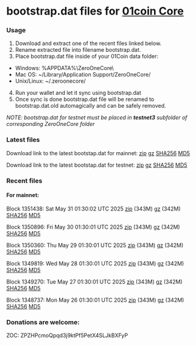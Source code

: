 # bootstrap.dat files for [01coin Core](https://01coin.io)

### Usage

1. Download and extract one of the recent files linked below.
2. Rename extracted file into filename bootstrap.dat.
3. Place bootstrap.dat file inside of your 01Coin data folder:
 - Windows: %APPDATA%\ZeroOneCore\
 - Mac OS: ~/Library/Application Support/ZeroOneCore/
 - Unix/Linux: ~/.zeroonecore/
4. Run your wallet and let it sync using bootstrap.dat
5. Once sync is done bootstrap.dat file will be renamed to bootstrap.dat.old automagically and can be safely removed.

_NOTE: bootstrap.dat for testnet must be placed in **testnet3** subfolder of corresponding ZeroOneCore folder_

### Latest files
Download link to the latest bootstap.dat for mainnet: [zip](https://files.01coin.io/mainnet/bootstrap.dat.zip) [gz](https://files.01coin.io/mainnet/bootstrap.dat.tar.gz) [SHA256](https://files.01coin.io/mainnet/sha256.txt) [MD5](https://files.01coin.io/mainnet/md5.txt)

Download link to the latest bootstap.dat for testnet: [zip](https://files.01coin.io/testnet/bootstrap.dat.zip) [gz](https://files.01coin.io/testnet/bootstrap.dat.tar.gz) [SHA256](https://files.01coin.io/testnet/sha256.txt) [MD5](https://files.01coin.io/testnet/md5.txt)

### Recent files

#### For mainnet:

Block 1351438: Sat May 31 01:30:02 UTC 2025 [zip](https://files.01coin.io/mainnet/2025-05-31/bootstrap.dat.zip) (343M) [gz](https://files.01coin.io/mainnet/2025-05-31/bootstrap.dat.tar.gz) (342M) [SHA256](https://files.01coin.io/mainnet/2025-05-31/sha256.txt) [MD5](https://files.01coin.io/mainnet/2025-05-31/md5.txt)

Block 1350896: Fri May 30 01:30:01 UTC 2025 [zip](https://files.01coin.io/mainnet/2025-05-30/bootstrap.dat.zip) (343M) [gz](https://files.01coin.io/mainnet/2025-05-30/bootstrap.dat.tar.gz) (342M) [SHA256](https://files.01coin.io/mainnet/2025-05-30/sha256.txt) [MD5](https://files.01coin.io/mainnet/2025-05-30/md5.txt)

Block 1350360: Thu May 29 01:30:01 UTC 2025 [zip](https://files.01coin.io/mainnet/2025-05-29/bootstrap.dat.zip) (343M) [gz](https://files.01coin.io/mainnet/2025-05-29/bootstrap.dat.tar.gz) (342M) [SHA256](https://files.01coin.io/mainnet/2025-05-29/sha256.txt) [MD5](https://files.01coin.io/mainnet/2025-05-29/md5.txt)

Block 1349819: Wed May 28 01:30:01 UTC 2025 [zip](https://files.01coin.io/mainnet/2025-05-28/bootstrap.dat.zip) (343M) [gz](https://files.01coin.io/mainnet/2025-05-28/bootstrap.dat.tar.gz) (342M) [SHA256](https://files.01coin.io/mainnet/2025-05-28/sha256.txt) [MD5](https://files.01coin.io/mainnet/2025-05-28/md5.txt)

Block 1349270: Tue May 27 01:30:01 UTC 2025 [zip](https://files.01coin.io/mainnet/2025-05-27/bootstrap.dat.zip) (343M) [gz](https://files.01coin.io/mainnet/2025-05-27/bootstrap.dat.tar.gz) (342M) [SHA256](https://files.01coin.io/mainnet/2025-05-27/sha256.txt) [MD5](https://files.01coin.io/mainnet/2025-05-27/md5.txt)

Block 1348737: Mon May 26 01:30:01 UTC 2025 [zip](https://files.01coin.io/mainnet/2025-05-26/bootstrap.dat.zip) (343M) [gz](https://files.01coin.io/mainnet/2025-05-26/bootstrap.dat.tar.gz) (342M) [SHA256](https://files.01coin.io/mainnet/2025-05-26/sha256.txt) [MD5](https://files.01coin.io/mainnet/2025-05-26/md5.txt)


### Donations are welcome:

ZOC: ZPZHPcmoQpqd3j9ktPf5PetX4SLJkBXFyP
